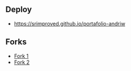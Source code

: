 ## Deploy

- https://srimproved.github.io/portafolio-andriw

## Forks

- [Fork 1](URL_DEL_FORK1)
- [Fork 2](URL_DEL_FORK2)
